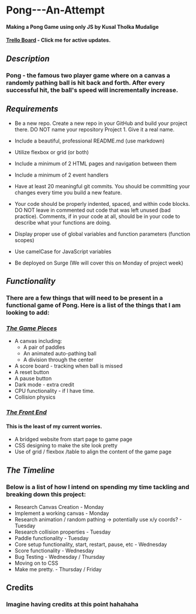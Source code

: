 # Pong---An-Attempt

#### Making a Pong Game using only JS by Kusal Tholka Mudalige

#### [Trello Board](https://trello.com/b/9ZgeP3Pe/pong-an-attempt) - Click me for active updates.

## **_Description_**

### Pong - the famous two player game where on a canvas a randomly pathing ball is hit back and forth. After every successful hit, the ball's speed will incrementally increase.

## **_Requirements_**

- Be a new repo. Create a new repo in your GitHub and build your project there. DO NOT name your repository Project 1. Give it a real name.

- Include a beautiful, professional README.md (use markdown)

- Utilize flexbox or grid (or both)

- Include a minimum of 2 HTML pages and navigation between them

- Include a minimum of 2 event handlers

- Have at least 20 meaningful git commits. You should be committing your changes every time you build a new feature.

- Your code should be properly indented, spaced, and within code blocks. DO NOT leave in commented out code that was left unused (bad practice). Comments, if in your code at all, should be in your code to describe what your functions are doing.

- Display proper use of global variables and function parameters (function scopes)

- Use camelCase for JavaScript variables

- Be deployed on Surge (We will cover this on Monday of project week)

## **_Functionality_**

### There are a few things that will need to be present in a functional game of Pong. Here is a list of the things that I am looking to add:

### <u>**_The Game Pieces_** </u>

- A canvas including:
  - A pair of paddles
  - An animated auto-pathing ball
  - A division through the center
- A score board - tracking when ball is missed
- A reset button
- A pause button
- Dark mode - extra credit
- CPU functionality - if I have time.
- Collision physics

### <u>**_The Front End_**</u>

#### This is the least of my current worries.

- A bridged website from start page to game page
- CSS designing to make the site look pretty
- Use of grid / flexbox /table to align the content of the game page

## **_The Timeline_**

### Below is a list of how I intend on spending my time tackling and breaking down this project:

- Research Canvas Creation - Monday
- Implement a working canvas - Monday
- Research animation / random pathing
  -> potentially use x/y coords? - Tuesday
- Research collision properties - Tuesday
- Paddle functionality - Tuesday
- Core setup functionality, start, restart, pause, etc - Wednesday
- Score functionality - Wednesday
- Bug Testing - Wednesday / Thursday
- Moving on to CSS
- Make me pretty. - Thursday / Friday

## **Credits**

### Imagine having credits at this point hahahaha
